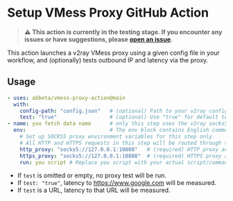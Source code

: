 # Setup VMess Proxy GitHub Action

> **⚠️ This action is currently in the testing stage. If you encounter any issues or have suggestions, please [open an issue](../../issues).**

This action launches a v2ray VMess proxy using a given config file in your workflow, and (optionally) tests outbound IP and latency via the proxy.

## Usage

```yaml
- uses: abbeta/vmess-proxy-action@main
  with:
    config-path: "config.json"   # (optional) Path to your v2ray config file
    test: "true"                 # (optional) Use "true" for default test (https://www.google.com), or a custom test URL (e.g., "https://www.bing.com")
- name: you fetch data name      # only this step uses the v2ray socks5 proxy
  env:                           # The env block contains English comments explaining the purpose of each environment variable.
    # Set up SOCKS5 proxy environment variables for this step only.
    # All HTTP and HTTPS requests in this step will be routed through the local v2ray proxy.
    http_proxy: "socks5://127.0.0.1:10808"   # (required) HTTP proxy address, points to local v2ray socks5 proxy
    https_proxy: "socks5://127.0.0.1:10808"  # (required) HTTPS proxy address, points to local v2ray socks5 proxy
    run: you script # Replace you script with your actual script/command
```

- If `test` is omitted or empty, no proxy test will be run.
- If `test: "true"`, latency to https://www.google.com will be measured.
- If `test` is a URL, latency to that URL will be measured.




